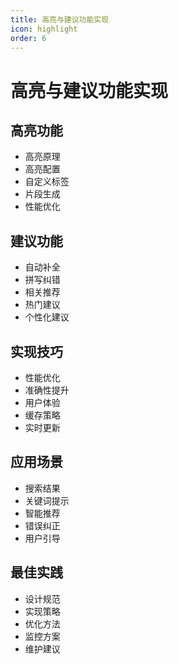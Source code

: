 ```yaml
---
title: 高亮与建议功能实现
icon: highlight
order: 6
---
```


# 高亮与建议功能实现

## 高亮功能
- 高亮原理
- 高亮配置
- 自定义标签
- 片段生成
- 性能优化

## 建议功能
- 自动补全
- 拼写纠错
- 相关推荐
- 热门建议
- 个性化建议

## 实现技巧
- 性能优化
- 准确性提升
- 用户体验
- 缓存策略
- 实时更新

## 应用场景
- 搜索结果
- 关键词提示
- 智能推荐
- 错误纠正
- 用户引导

## 最佳实践
- 设计规范
- 实现策略
- 优化方法
- 监控方案
- 维护建议
